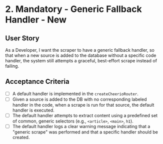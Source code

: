 # 2. Mandatory - Generic Fallback Handler - New

## User Story
As a Developer, I want the scraper to have a generic fallback handler, so that when a new source is added to the database without a specific code handler, the system still attempts a graceful, best-effort scrape instead of failing.

## Acceptance Criteria
- [ ] A default handler is implemented in the `createCheerioRouter`.
- [ ] Given a source is added to the DB with no corresponding labeled handler in the code, when a scrape is run for that source, the default handler is executed.
- [ ] The default handler attempts to extract content using a predefined set of common, generic selectors (e.g., `<article>`, `<main>`, `h1`).
- [ ] The default handler logs a clear warning message indicating that a "generic scrape" was performed and that a specific handler should be created.